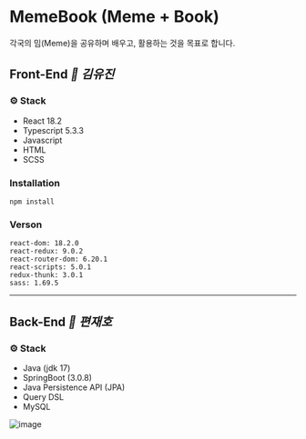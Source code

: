 # MemeBook (Meme + Book)

각국의 밈(Meme)을 공유하며 배우고, 활용하는 것을 목표로 합니다.



## Front-End *👩 김유진*

### ⚙️ Stack
- React 18.2
- Typescript 5.3.3
- Javascript
- HTML
- SCSS

### Installation
```
npm install
```

### Verson
```
react-dom: 18.2.0
react-redux: 9.0.2
react-router-dom: 6.20.1
react-scripts: 5.0.1
redux-thunk: 3.0.1
sass: 1.69.5
```

----



## Back-End *👨 편재호*

### ⚙️ Stack

- Java (jdk 17)
- SpringBoot (3.0.8)
- Java Persistence API (JPA)
- Query DSL
- MySQL


![image](https://github.com/developyoun/memebook/assets/78008757/cee20790-a564-4a5d-a8b1-042f7a81e19b)

